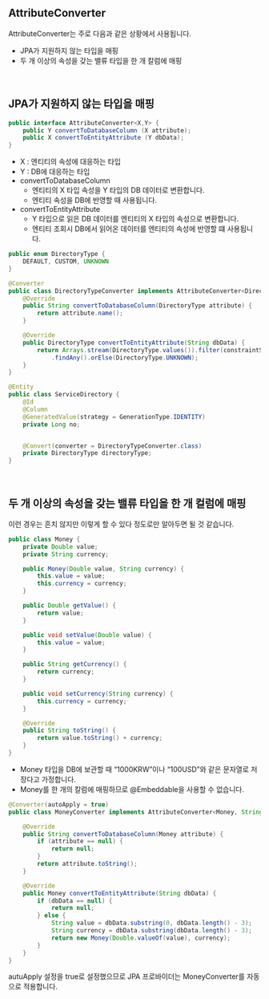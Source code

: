 ## AttributeConverter
AttributeConverter는 주로 다음과 같은 상황에서 사용됩니다.

* JPA가 지원하지 않는 타입을 매핑
* 두 개 이상의 속성을 갖는 밸류 타입을 한 개 칼럼에 매핑

<br>

## JPA가 지원하지 않는 타입을 매핑
```java
public interface AttributeConverter<X,Y> {
    public Y convertToDatabaseColumn (X attribute);
    public X convertToEntityAttribute (Y dbData);
}
```
* X : 엔티티의 속성에 대응하는 타입
* Y : DB에 대응하는 타입
* convertToDatabaseColumn 
  * 엔티티의 X 타입 속성을 Y 타입의 DB 데이터로 변환합니다. 
  * 엔티티 속성을 DB에 반영할 때 사용됩니다.
* convertToEntityAttribute
  * Y 타입으로 읽은 DB 데이터를 엔티티의 X 타입의 속성으로 변환합니다.
  * 엔티티 조회시 DB에서 읽어온 데이터를 엔티티의 속성에 반영할 떄 사용됩니다.

```java
public enum DirectoryType {
    DEFAULT, CUSTOM, UNKNOWN
}

@Converter
public class DirectoryTypeConverter implements AttributeConverter<DirectoryType, String> {
    @Override
    public String convertToDatabaseColumn(DirectoryType attribute) {
        return attribute.name();
    }

    @Override
    public DirectoryType convertToEntityAttribute(String dbData) {
        return Arrays.stream(DirectoryType.values()).filter(constraintSet -> constraintSet.name().equals(dbData))
            .findAny().orElse(DirectoryType.UNKNOWN);
    }
}

@Entity
public class ServiceDirectory {
    @Id
    @Column
    @GeneratedValue(strategy = GenerationType.IDENTITY)
    private Long no;


    @Convert(converter = DirectoryTypeConverter.class)
    private DirectoryType directoryType;
}
```
<br>

## 두 개 이상의 속성을 갖는 밸류 타입을 한 개 컬럼에 매핑
이런 경우는 흔치 않지만 이렇게 할 수 있다 정도로만 알아두면 될 것 같습니다.

```java
public class Money {
    private Double value;
    private String currency;

    public Money(Double value, String currency) {
        this.value = value;
        this.currency = currency;
    }

    public Double getValue() {
        return value;
    }

    public void setValue(Double value) {
        this.value = value;
    }

    public String getCurrency() {
        return currency;
    }

    public void setCurrency(String currency) {
        this.currency = currency;
    }

    @Override
    public String toString() {
        return value.toString() + currency;
    }
}
```
* Money 타입을 DB에 보관할 때 “1000KRW”이나 “100USD”와 같은 문자열로 저장다고 가정합니다.
* Money를 한 개의 칼럼에 매핑하므로 @Embeddable을 사용할 수 없습니다.

```java
@Converter(autoApply = true)
public class MoneyConverter implements AttributeConverter<Money, String> {

    @Override
    public String convertToDatabaseColumn(Money attribute) {
        if (attribute == null) {
            return null;
        }
        return attribute.toString();
    }

    @Override
    public Money convertToEntityAttribute(String dbData) {
        if (dbData == null) {
            return null;
        } else {
            String value = dbData.substring(0, dbData.length() - 3);
            String currency = dbData.substring(dbData.length() - 3);
            return new Money(Double.valueOf(value), currency);
        }
    }
}
```
autuApply 설정을 true로 설정했으므로 JPA 프로바이더는 MoneyConverter를 자동으로 적용합니다.